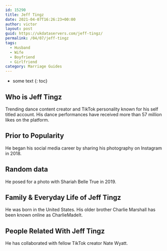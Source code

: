 ```yaml
---
id: 15290
title: Jeff Tingz
date: 2021-04-07T16:26:23+00:00
author: victor
layout: post
guid: https://ukdataservers.com/jeff-tingz/
permalink: /04/07/jeff-tingz
tags:
  - Husband
  - Wife
  - Boyfriend
  - Girlfriend
category: Marriage Guides
---
```


* some text
{: toc}

## Who is Jeff Tingz



Trending dance content creator and TikTok personality known for his self titled account. His dance performances have received more than 57 million likes on the platform.

                                
## Prior to Popularity



He began his social media career by sharing his photography on Instagram in 2018.

                                
## Random data



He posed for a photo with Shariah Belle True in 2019. 

                                
## Family & Everyday Life of Jeff Tingz



He was born in the United States. His older brother Charlie Marshall has been known online as CharlieMadeIt.

                                
## People Related With Jeff Tingz



He has collaborated with fellow TikTok creator Nate Wyatt.

                
              
            
          
          
          